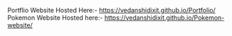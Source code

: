 Portflio Website Hosted Here:- https://vedanshidixit.github.io/Portfolio/
Pokemon Website Hosted here:- https://vedanshidixit.github.io/Pokemon-website/
